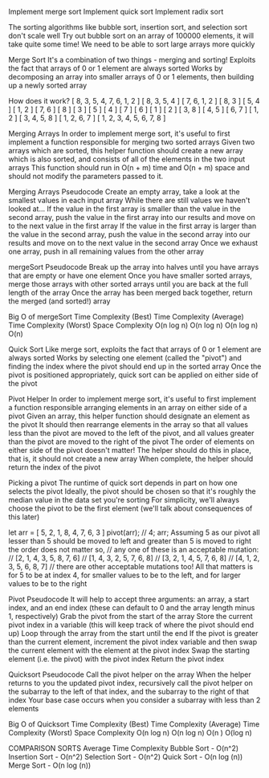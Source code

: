 Implement merge sort
Implement quick sort
Implement radix sort

The sorting algorithms like bubble sort, insertion sort, and selection sort don't scale well
Try out bubble sort on an array of 100000 elements, it will take quite some time!
We need to be able to sort large arrays more quickly

Merge Sort
It's a combination of two things - merging and sorting!
Exploits the fact that arrays of 0 or 1 element are always sorted
Works by decomposing an array into smaller arrays of 0 or 1 elements, then building up a newly sorted array

How does it work?
[ 8, 3, 5, 4, 7, 6, 1, 2 ]
[ 8, 3, 5, 4 ] [ 7, 6, 1, 2 ]
[ 8, 3 ] [ 5, 4 ] [ 1, 2 ] [ 7, 6 ]
[ 8 ] [ 3 ] [ 5 ] [ 4 ] [ 7 ] [ 6 ] [ 1 ] [ 2 ]
[ 3, 8 ] [ 4, 5 ] [ 6, 7 ] [ 1, 2 ]
[ 3, 4, 5, 8 ] [ 1, 2, 6, 7 ]
[ 1, 2, 3, 4, 5, 6, 7, 8 ]

Merging Arrays
In order to implement merge sort, it's useful to first implement a function responsible for merging two sorted arrays
Given two arrays which are sorted, this helper function should create a new array which is also sorted, and consists of all of the elements in the two input arrays
This function should run in O(n + m) time and O(n + m) space and should not modify the parameters passed to it.

Merging Arrays Pseudocode
Create an empty array, take a look at the smallest values in each input array
While there are still values we haven't looked at...
    If the value in the first array is smaller than the value in the second array, push the value in the first array into our results and move on to the next value in the first array
    If the value in the first array is larger than the value in the second array, push the value in the second array into our results and move on to the next value in the second array
    Once we exhaust one array, push in all remaining values from the other array

mergeSort Pseudocode
Break up the array into halves until you have arrays that are empty or have one element
Once you have smaller sorted arrays, merge those arrays with other sorted arrays until you are back at the full length of the array
Once the array has been merged back together, return the merged (and sorted!) array

Big O of mergeSort
Time Complexity (Best)	    Time Complexity (Average)	    Time Complexity (Worst)	    Space Complexity
O(n log n)	                        O(n log n)	                   O(n log n)	              O(n)



Quick Sort
Like merge sort, exploits the fact that arrays of 0 or 1 element are always sorted
Works by selecting one element (called the "pivot") and finding the index where the pivot should end up in the sorted array
Once the pivot is positioned appropriately, quick sort can be applied on either side of the pivot

Pivot Helper
In order to implement merge sort, it's useful to first implement a function responsible arranging elements in an array on either side of a pivot
Given an array, this helper function should designate an element as the pivot
It should then rearrange elements in the array so that all values less than the pivot are moved to the left of the pivot, and all values greater than the pivot are moved to the right of the pivot
The order of elements on either side of the pivot doesn't matter!
The helper should do this in place, that is, it should not create a new array
When complete, the helper should return the index of the pivot

Picking a pivot
The runtime of quick sort depends in part on how one selects the pivot
Ideally, the pivot should be chosen so that it's roughly the median value in the data set you're sorting
For simplicity, we'll always choose the pivot to be the first element (we'll talk about consequences of this later)

let arr = [ 5, 2, 1, 8, 4, 7, 6, 3 ]
pivot(arr); // 4;
arr;
Assuming 5 as our pivot all lesser than 5 should be moved to left and greater than 5 is moved to right
the order does not matter so,
// any one of these is an acceptable mutation:
// [2, 1, 4, 3, 5, 8, 7, 6]
// [1, 4, 3, 2, 5, 7, 6, 8]
// [3, 2, 1, 4, 5, 7, 6, 8]
// [4, 1, 2, 3, 5, 6, 8, 7]
// there are other acceptable mutations too!
All that matters is for 5 to be at index 4, for smaller values to be to the left, and for larger values to be to the right

Pivot Pseudocode
It will help to accept three arguments: an array, a start index, and an end index (these can default to 0 and the array length minus 1, respectively)
Grab the pivot from the start of the array 
Store the current pivot index in a variable (this will keep track of where the pivot should end up)
Loop through the array from the start until the end
    If the pivot is greater than the current element, increment the pivot index variable and then swap the current element with the element at the pivot index
Swap the starting element (i.e. the pivot) with the pivot index
Return the pivot index

Quicksort Pseudocode
Call the pivot helper on the array
When the helper returns to you the updated pivot index, recursively call the pivot helper on the subarray to the left of that index, and the subarray to the right of that index
Your base case occurs when you consider a subarray with less than 2 elements

Big O of Quicksort
Time Complexity (Best)	    Time Complexity (Average)	    Time Complexity (Worst)	    Space Complexity
O(n log n)	                        O(n log n)	                    O(n  )	                O(log n)

COMPARISON SORTS
Average Time Complexity
Bubble Sort - O(n^2)
Insertion Sort - O(n^2)
Selection Sort - O(n^2)
Quick Sort - O(n log (n))
Merge Sort - O(n log (n))

